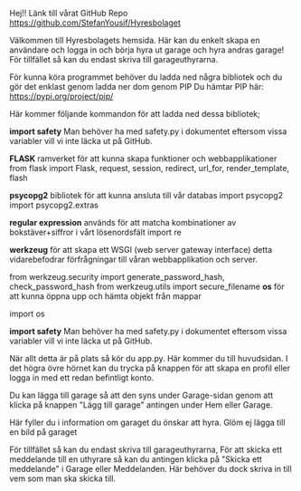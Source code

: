Hej!!
Länk till vårat GitHub Repo https://github.com/StefanYousif/Hyresbolaget

Välkommen till Hyresbolagets hemsida.
Här kan du enkelt skapa en användare och logga in och börja hyra ut
garage och hyra andras garage!
För tillfället så kan du endast skriva till garageuthyrarna.

För kunna köra programmet behöver du ladda ned några bibliotek
och du gör det enklast genom ladda ner dom genom PIP
Du hämtar PIP här: https://pypi.org/project/pip/

Här kommer följande kommandon för att ladda ned dessa bibliotek;

**import safety**
Man behöver ha med safety.py i dokumentet eftersom vissa variabler
vill vi inte läcka ut på GitHub. 

**FLASK** ramverket för att kunna skapa funktioner och webbapplikationer
from flask import Flask, request, session, redirect, url_for, render_template, flash

**psycopg2** bibliotek för att kunna ansluta till vår databas
import psycopg2 
import psycopg2.extras

**regular expression** används för att matcha 
kombinationer av bokstäver+siffror i vårt lösenordsfält
import re 

**werkzeug** för att skapa ett WSGI (web server gateway interface)
detta vidarebefodrar förfrågningar till våran webbapplikation och server.

from werkzeug.security import generate_password_hash, check_password_hash
from werkzeug.utils import secure_filename
**os** för att kunna öppna upp och hämta objekt från mappar

import os

**import safety**
Man behöver ha med safety.py i dokumentet eftersom vissa variabler
vill vi inte läcka ut på GitHub. 


När allt detta är på plats så kör du app.py.
Här kommer du till huvudsidan. I det högra övre hörnet kan du trycka på knappen
för att skapa en profil eller logga in med ett redan befintligt konto.

Du kan lägga till garage så att den syns under Garage-sidan genom att klicka på knappen "Lägg till garage" antingen under Hem eller Garage.

Här fyller du i information om garaget du önskar att hyra.
Glöm ej lägga till en bild på garaget

För tillfället så kan du endast skriva till garageuthyrarna, 
För att skicka ett meddelande till en uthyrare så kan du antingen klicka på
"Skicka ett meddelande" i Garage eller Meddelanden. Här behöver du dock
skriva in till vem som man ska skicka till.
